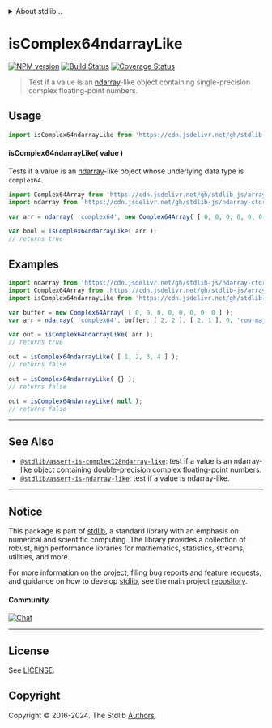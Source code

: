 <!--

@license Apache-2.0

Copyright (c) 2023 The Stdlib Authors.

Licensed under the Apache License, Version 2.0 (the "License");
you may not use this file except in compliance with the License.
You may obtain a copy of the License at

   http://www.apache.org/licenses/LICENSE-2.0

Unless required by applicable law or agreed to in writing, software
distributed under the License is distributed on an "AS IS" BASIS,
WITHOUT WARRANTIES OR CONDITIONS OF ANY KIND, either express or implied.
See the License for the specific language governing permissions and
limitations under the License.

-->


<details>
  <summary>
    About stdlib...
  </summary>
  <p>We believe in a future in which the web is a preferred environment for numerical computation. To help realize this future, we've built stdlib. stdlib is a standard library, with an emphasis on numerical and scientific computation, written in JavaScript (and C) for execution in browsers and in Node.js.</p>
  <p>The library is fully decomposable, being architected in such a way that you can swap out and mix and match APIs and functionality to cater to your exact preferences and use cases.</p>
  <p>When you use stdlib, you can be absolutely certain that you are using the most thorough, rigorous, well-written, studied, documented, tested, measured, and high-quality code out there.</p>
  <p>To join us in bringing numerical computing to the web, get started by checking us out on <a href="https://github.com/stdlib-js/stdlib">GitHub</a>, and please consider <a href="https://opencollective.com/stdlib">financially supporting stdlib</a>. We greatly appreciate your continued support!</p>
</details>

# isComplex64ndarrayLike

[![NPM version][npm-image]][npm-url] [![Build Status][test-image]][test-url] [![Coverage Status][coverage-image]][coverage-url] <!-- [![dependencies][dependencies-image]][dependencies-url] -->

> Test if a value is an [ndarray][@stdlib/ndarray/ctor]-like object containing single-precision complex floating-point numbers.



<section class="usage">

## Usage

```javascript
import isComplex64ndarrayLike from 'https://cdn.jsdelivr.net/gh/stdlib-js/assert-is-complex64ndarray-like@deno/mod.js';
```

#### isComplex64ndarrayLike( value )

Tests if a value is an [ndarray][@stdlib/ndarray/ctor]-like object whose underlying data type is `complex64`.

```javascript
import Complex64Array from 'https://cdn.jsdelivr.net/gh/stdlib-js/array-complex64@deno/mod.js';
import ndarray from 'https://cdn.jsdelivr.net/gh/stdlib-js/ndarray-ctor@deno/mod.js';

var arr = ndarray( 'complex64', new Complex64Array( [ 0, 0, 0, 0, 0, 0, 0, 0 ] ), [ 2, 2 ], [ 2, 1 ], 0, 'row-major' );

var bool = isComplex64ndarrayLike( arr );
// returns true
```

</section>

<!-- /.usage -->

<section class="examples">

## Examples

<!-- eslint no-undef: "error" -->

```javascript
import ndarray from 'https://cdn.jsdelivr.net/gh/stdlib-js/ndarray-ctor@deno/mod.js';
import Complex64Array from 'https://cdn.jsdelivr.net/gh/stdlib-js/array-complex64@deno/mod.js';
import isComplex64ndarrayLike from 'https://cdn.jsdelivr.net/gh/stdlib-js/assert-is-complex64ndarray-like@deno/mod.js';

var buffer = new Complex64Array( [ 0, 0, 0, 0, 0, 0, 0, 0 ] );
var arr = ndarray( 'complex64', buffer, [ 2, 2 ], [ 2, 1 ], 0, 'row-major' );

var out = isComplex64ndarrayLike( arr );
// returns true

out = isComplex64ndarrayLike( [ 1, 2, 3, 4 ] );
// returns false

out = isComplex64ndarrayLike( {} );
// returns false

out = isComplex64ndarrayLike( null );
// returns false
```

</section>

<!-- /.examples -->

<!-- Section for related `stdlib` packages. Do not manually edit this section, as it is automatically populated. -->

<section class="related">

* * *

## See Also

-   <span class="package-name">[`@stdlib/assert-is-complex128ndarray-like`][@stdlib/assert/is-complex128ndarray-like]</span><span class="delimiter">: </span><span class="description">test if a value is an ndarray-like object containing double-precision complex floating-point numbers.</span>
-   <span class="package-name">[`@stdlib/assert-is-ndarray-like`][@stdlib/assert/is-ndarray-like]</span><span class="delimiter">: </span><span class="description">test if a value is ndarray-like.</span>

</section>

<!-- /.related -->

<!-- Section for all links. Make sure to keep an empty line after the `section` element and another before the `/section` close. -->


<section class="main-repo" >

* * *

## Notice

This package is part of [stdlib][stdlib], a standard library with an emphasis on numerical and scientific computing. The library provides a collection of robust, high performance libraries for mathematics, statistics, streams, utilities, and more.

For more information on the project, filing bug reports and feature requests, and guidance on how to develop [stdlib][stdlib], see the main project [repository][stdlib].

#### Community

[![Chat][chat-image]][chat-url]

---

## License

See [LICENSE][stdlib-license].


## Copyright

Copyright &copy; 2016-2024. The Stdlib [Authors][stdlib-authors].

</section>

<!-- /.stdlib -->

<!-- Section for all links. Make sure to keep an empty line after the `section` element and another before the `/section` close. -->

<section class="links">

[npm-image]: http://img.shields.io/npm/v/@stdlib/assert-is-complex64ndarray-like.svg
[npm-url]: https://npmjs.org/package/@stdlib/assert-is-complex64ndarray-like

[test-image]: https://github.com/stdlib-js/assert-is-complex64ndarray-like/actions/workflows/test.yml/badge.svg?branch=main
[test-url]: https://github.com/stdlib-js/assert-is-complex64ndarray-like/actions/workflows/test.yml?query=branch:main

[coverage-image]: https://img.shields.io/codecov/c/github/stdlib-js/assert-is-complex64ndarray-like/main.svg
[coverage-url]: https://codecov.io/github/stdlib-js/assert-is-complex64ndarray-like?branch=main

<!--

[dependencies-image]: https://img.shields.io/david/stdlib-js/assert-is-complex64ndarray-like.svg
[dependencies-url]: https://david-dm.org/stdlib-js/assert-is-complex64ndarray-like/main

-->

[chat-image]: https://img.shields.io/gitter/room/stdlib-js/stdlib.svg
[chat-url]: https://app.gitter.im/#/room/#stdlib-js_stdlib:gitter.im

[stdlib]: https://github.com/stdlib-js/stdlib

[stdlib-authors]: https://github.com/stdlib-js/stdlib/graphs/contributors

[umd]: https://github.com/umdjs/umd
[es-module]: https://developer.mozilla.org/en-US/docs/Web/JavaScript/Guide/Modules

[deno-url]: https://github.com/stdlib-js/assert-is-complex64ndarray-like/tree/deno
[umd-url]: https://github.com/stdlib-js/assert-is-complex64ndarray-like/tree/umd
[esm-url]: https://github.com/stdlib-js/assert-is-complex64ndarray-like/tree/esm
[branches-url]: https://github.com/stdlib-js/assert-is-complex64ndarray-like/blob/main/branches.md

[stdlib-license]: https://raw.githubusercontent.com/stdlib-js/assert-is-complex64ndarray-like/main/LICENSE

[@stdlib/ndarray/ctor]: https://github.com/stdlib-js/ndarray-ctor/tree/deno

<!-- <related-links> -->

[@stdlib/assert/is-complex128ndarray-like]: https://github.com/stdlib-js/assert-is-complex128ndarray-like/tree/deno

[@stdlib/assert/is-ndarray-like]: https://github.com/stdlib-js/assert-is-ndarray-like/tree/deno

<!-- </related-links> -->

</section>

<!-- /.links -->
